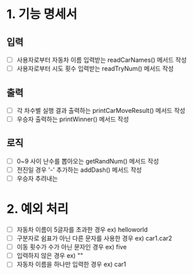 # 1. 기능 명세서
## 입력
- [ ] 사용자로부터 자동차 이름 입력받는 readCarNames() 메서드 작성
- [ ] 사용자로부터 시도 횟수 입력받는 readTryNum() 메서드 작성
## 출력
- [ ] 각 차수별 실행 결과 출력하는 printCarMoveResult() 메서드 작성
- [ ] 우승자 출력하는 printWinner() 메서드 작성
## 로직
- [ ] 0~9 사이 난수를 뽑아오는 getRandNum() 메서드 작성
- [ ] 전진일 경우 '-' 추가하는 addDash() 메서드 작성
- [ ] 우승자 추려내는 

# 2. 예외 처리
- [ ] 자동차 이름이 5글자를 초과한 경우 ex) helloworld
- [ ] 구분자로 쉼표가 아닌 다른 문자를 사용한 경우 ex) car1.car2
- [ ] 이동 횟수가 수가 아닌 문자인 경우 ex) five
- [ ] 입력하지 않은 경우 ex) "" 
- [ ] 자동차 이름을 하나만 입력한 경우 ex) car1